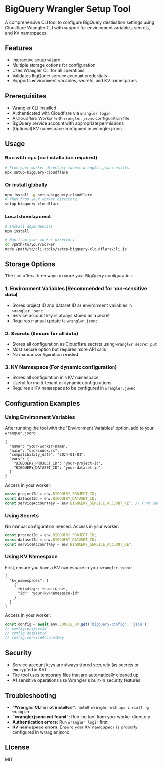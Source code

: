 # BigQuery Wrangler Setup Tool

A comprehensive CLI tool to configure BigQuery destination settings using Cloudflare Wrangler CLI with support for environment variables, secrets, and KV namespaces.

## Features

- Interactive setup wizard
- Multiple storage options for configuration
- Uses Wrangler CLI for all operations
- Validates BigQuery service account credentials
- Supports environment variables, secrets, and KV namespaces

## Prerequisites

- [Wrangler CLI](https://developers.cloudflare.com/workers/wrangler/install-and-update/) installed
- Authenticated with Cloudflare via `wrangler login`
- A Cloudflare Worker with `wrangler.jsonc` configuration file
- BigQuery service account with appropriate permissions
- (Optional) KV namespace configured in wrangler.jsonc

## Usage

### Run with npx (no installation required)

```bash
# From your worker directory (where wrangler.jsonc exists)
npx setup-bigquery-cloudflare
```

### Or install globally

```bash
npm install -g setup-bigquery-cloudflare
# Then from your worker directory:
setup-bigquery-cloudflare
```

### Local development

```bash
# Install dependencies
npm install

# Run from your worker directory
cd /path/to/your/worker
node /path/to/cli-tools/setup-bigquery-cloudflare/cli.js
```

## Storage Options

The tool offers three ways to store your BigQuery configuration:

### 1. Environment Variables (Recommended for non-sensitive data)
- Stores project ID and dataset ID as environment variables in `wrangler.jsonc`
- Service account key is always stored as a secret
- Requires manual update to `wrangler.jsonc`

### 2. Secrets (Secure for all data)
- Stores all configuration as Cloudflare secrets using `wrangler secret put`
- Most secure option but requires more API calls
- No manual configuration needed

### 3. KV Namespace (For dynamic configuration)
- Stores all configuration in a KV namespace
- Useful for multi-tenant or dynamic configurations
- Requires a KV namespace to be configured in `wrangler.jsonc`

## Configuration Examples

### Using Environment Variables

After running the tool with the "Environment Variables" option, add to your `wrangler.jsonc`:

```jsonc
{
  "name": "your-worker-name",
  "main": "src/index.js",
  "compatibility_date": "2024-01-01",
  "vars": {
    "BIGQUERY_PROJECT_ID": "your-project-id",
    "BIGQUERY_DATASET_ID": "your-dataset-id"
  }
}
```

Access in your worker:
```javascript
const projectId = env.BIGQUERY_PROJECT_ID;
const datasetId = env.BIGQUERY_DATASET_ID;
const serviceAccountKey = env.BIGQUERY_SERVICE_ACCOUNT_KEY; // From secret
```

### Using Secrets

No manual configuration needed. Access in your worker:
```javascript
const projectId = env.BIGQUERY_PROJECT_ID;
const datasetId = env.BIGQUERY_DATASET_ID;
const serviceAccountKey = env.BIGQUERY_SERVICE_ACCOUNT_KEY;
```

### Using KV Namespace

First, ensure you have a KV namespace in your `wrangler.jsonc`:
```jsonc
{
  "kv_namespaces": [
    {
      "binding": "CONFIG_KV",
      "id": "your-kv-namespace-id"
    }
  ]
}
```

Access in your worker:
```javascript
const config = await env.CONFIG_KV.get('bigquery-config', 'json');
// config.projectId
// config.datasetId
// config.serviceAccountKey
```

## Security

- Service account keys are always stored securely (as secrets or encrypted in KV)
- The tool uses temporary files that are automatically cleaned up
- All sensitive operations use Wrangler's built-in security features

## Troubleshooting

- **"Wrangler CLI is not installed"**: Install wrangler with `npm install -g wrangler`
- **"wrangler.jsonc not found"**: Run the tool from your worker directory
- **Authentication errors**: Run `wrangler login` first
- **KV namespace errors**: Ensure your KV namespace is properly configured in wrangler.jsonc

## License

MIT